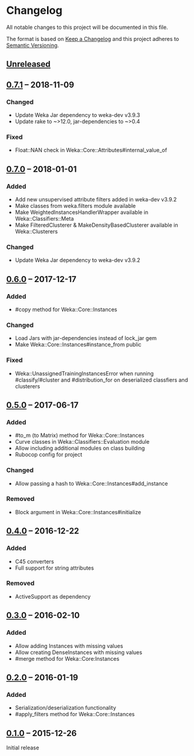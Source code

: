 # Changelog

All notable changes to this project will be documented in this file.

The format is based on [Keep a Changelog](http://keepachangelog.com/en/1.0.0/)
and this project adheres to [Semantic Versioning](http://semver.org/spec/v2.0.0.html).

## [Unreleased]

## [0.7.1] – 2018-11-09
### Changed
- Update Weka Jar dependency to weka-dev v3.9.3
- Update rake to \~>12.0, jar-dependencies to \~>0.4

### Fixed
- Float::NAN check in Weka::Core::Attributes#internal_value_of

## [0.7.0] – 2018-01-01
### Added
- Add new unsupervised attribute filters added in weka-dev v3.9.2
- Make classes from weka.filters module available
- Make WeightedInstancesHandlerWrapper available in Weka::Classifiers::Meta
- Make FilteredClusterer & MakeDensityBasedClusterer available in Weka::Clusterers

### Changed
- Update Weka Jar dependency to weka-dev v3.9.2

## [0.6.0] – 2017-12-17
### Added
- #copy method for Weka::Core::Instances

### Changed
- Load Jars with jar-dependencies instead of lock_jar gem
- Make Weka::Core::Instances#instance_from public

### Fixed
- Weka::UnassignedTrainingInstancesError when running #classify/#cluster and
  #distribution_for on deserialized classfiers and clusterers


## [0.5.0] – 2017-06-17
### Added
- #to_m (to Matrix) method for Weka::Core::Instances
- Curve classes in Weka::Classifiers::Evaluation module
- Allow including additional modules on class building
- Rubocop config for project

### Changed
- Allow passing a hash to Weka::Core::Instances#add_instance

### Removed
- Block argument in Weka::Core::Instances#initialize


## [0.4.0] – 2016-12-22
### Added
- C45 converters
- Full support for string attributes

### Removed
- ActiveSupport as dependency


## [0.3.0] – 2016-02-10
### Added
- Allow adding Instances with missing values
- Allow creating DenseInstances with missing values
- #merge method for Weka::Core:Instances


## [0.2.0] – 2016-01-19
### Added
- Serialization/deserialization functionality
- #apply_filters method for Weka::Core::Instances


## [0.1.0] – 2015-12-26
Initial release

[Unreleased]: https://github.com/paulgoetze/weka-jruby/compare/v0.7.1...HEAD
[0.7.1]: https://github.com/paulgoetze/weka-jruby/compare/v0.7.0...v0.7.1
[0.7.0]: https://github.com/paulgoetze/weka-jruby/compare/v0.6.0...v0.7.0
[0.6.0]: https://github.com/paulgoetze/weka-jruby/compare/v0.5.0...v0.6.0
[0.5.0]: https://github.com/paulgoetze/weka-jruby/compare/v0.4.0...v0.5.0
[0.4.0]: https://github.com/paulgoetze/weka-jruby/compare/v0.3.0...v0.4.0
[0.3.0]: https://github.com/paulgoetze/weka-jruby/compare/v0.2.0...v0.3.0
[0.2.0]: https://github.com/paulgoetze/weka-jruby/compare/v0.1.0...v0.2.0
[0.1.0]: https://github.com/paulgoetze/weka-jruby/compare/ce6a985017c28ea755290a9baba4d81acddc2d20...v0.1.0
